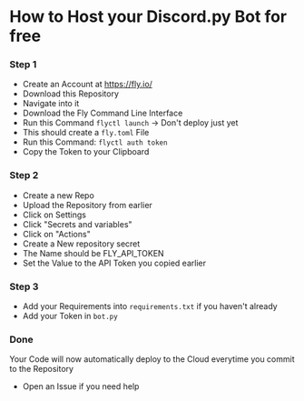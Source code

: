 # How to Host your Discord.py Bot for free
### Step 1
- Create an Account at https://fly.io/
- Download this Repository
- Navigate into it
- Download the Fly Command Line Interface
- Run this Command `flyctl launch`
-> Don't deploy just yet
- This should create a `fly.toml` File
- Run this Command: `flyctl auth token`
- Copy the Token to your Clipboard
### Step 2
- Create a new Repo
- Upload the Repository from earlier
- Click on Settings
- Click "Secrets and variables"
- Click on "Actions"
- Create a New repository secret
- The Name should be FLY_API_TOKEN
- Set the Value to the API Token you copied earlier
### Step 3
- Add your Requirements into `requirements.txt` if you haven't already
- Add your Token in `bot.py`
### Done
Your Code will now automatically deploy to the Cloud everytime you commit to the Repository
- Open an Issue if you need help
